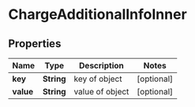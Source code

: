 

# ChargeAdditionalInfoInner


## Properties

| Name | Type | Description | Notes |
|------------ | ------------- | ------------- | -------------|
|**key** | **String** | key of object |  [optional] |
|**value** | **String** | value of object |  [optional] |



